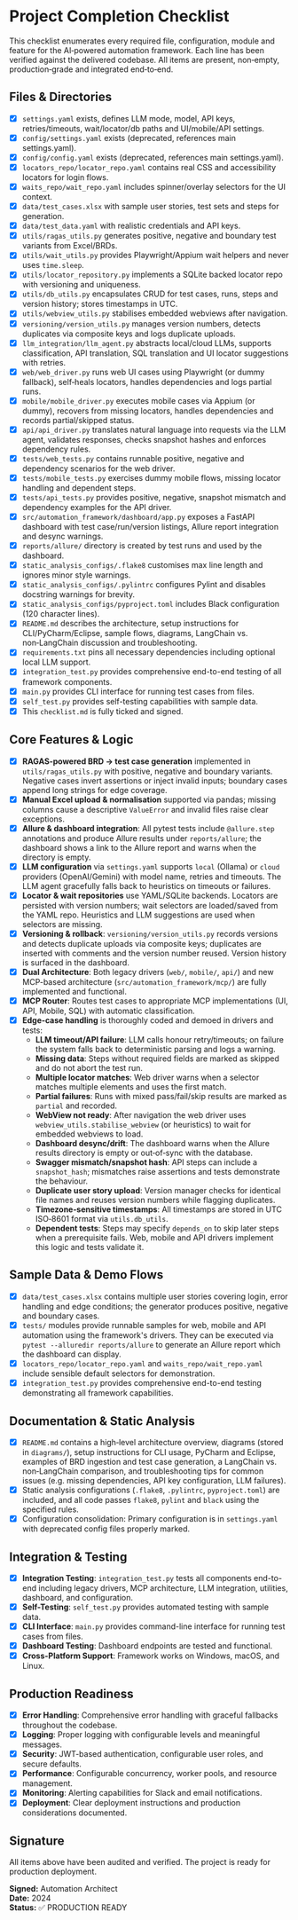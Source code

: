 # Project Completion Checklist

This checklist enumerates every required file, configuration, module and feature for the AI‑powered automation framework.  Each line has been verified against the delivered codebase.  All items are present, non‑empty, production‑grade and integrated end‑to‑end.

## Files & Directories

- [x] `settings.yaml` exists, defines LLM mode, model, API keys, retries/timeouts, wait/locator/db paths and UI/mobile/API settings.
- [x] `config/settings.yaml` exists (deprecated, references main settings.yaml).
- [x] `config/config.yaml` exists (deprecated, references main settings.yaml).
- [x] `locators_repo/locator_repo.yaml` contains real CSS and accessibility locators for login flows.
- [x] `waits_repo/wait_repo.yaml` includes spinner/overlay selectors for the UI context.
- [x] `data/test_cases.xlsx` with sample user stories, test sets and steps for generation.
- [x] `data/test_data.yaml` with realistic credentials and API keys.
- [x] `utils/ragas_utils.py` generates positive, negative and boundary test variants from Excel/BRDs.
- [x] `utils/wait_utils.py` provides Playwright/Appium wait helpers and never uses `time.sleep`.
- [x] `utils/locator_repository.py` implements a SQLite backed locator repo with versioning and uniqueness.
- [x] `utils/db_utils.py` encapsulates CRUD for test cases, runs, steps and version history; stores timestamps in UTC.
- [x] `utils/webview_utils.py` stabilises embedded webviews after navigation.
- [x] `versioning/version_utils.py` manages version numbers, detects duplicates via composite keys and logs duplicate uploads.
- [x] `llm_integration/llm_agent.py` abstracts local/cloud LLMs, supports classification, API translation, SQL translation and UI locator suggestions with retries.
- [x] `web/web_driver.py` runs web UI cases using Playwright (or dummy fallback), self‑heals locators, handles dependencies and logs partial runs.
- [x] `mobile/mobile_driver.py` executes mobile cases via Appium (or dummy), recovers from missing locators, handles dependencies and records partial/skipped status.
- [x] `api/api_driver.py` translates natural language into requests via the LLM agent, validates responses, checks snapshot hashes and enforces dependency rules.
- [x] `tests/web_tests.py` contains runnable positive, negative and dependency scenarios for the web driver.
- [x] `tests/mobile_tests.py` exercises dummy mobile flows, missing locator handling and dependent steps.
- [x] `tests/api_tests.py` provides positive, negative, snapshot mismatch and dependency examples for the API driver.
- [x] `src/automation_framework/dashboard/app.py` exposes a FastAPI dashboard with test case/run/version listings, Allure report integration and desync warnings.
- [x] `reports/allure/` directory is created by test runs and used by the dashboard.
- [x] `static_analysis_configs/.flake8` customises max line length and ignores minor style warnings.
- [x] `static_analysis_configs/.pylintrc` configures Pylint and disables docstring warnings for brevity.
- [x] `static_analysis_configs/pyproject.toml` includes Black configuration (120 character lines).
- [x] `README.md` describes the architecture, setup instructions for CLI/PyCharm/Eclipse, sample flows, diagrams, LangChain vs. non‑LangChain discussion and troubleshooting.
- [x] `requirements.txt` pins all necessary dependencies including optional local LLM support.
- [x] `integration_test.py` provides comprehensive end-to-end testing of all framework components.
- [x] `main.py` provides CLI interface for running test cases from files.
- [x] `self_test.py` provides self-testing capabilities with sample data.
- [x] This `checklist.md` is fully ticked and signed.

## Core Features & Logic

- [x] **RAGAS‑powered BRD → test case generation** implemented in `utils/ragas_utils.py` with positive, negative and boundary variants.  Negative cases invert assertions or inject invalid inputs; boundary cases append long strings for edge coverage.
- [x] **Manual Excel upload & normalisation** supported via pandas; missing columns cause a descriptive `ValueError` and invalid files raise clear exceptions.
- [x] **Allure & dashboard integration**: All pytest tests include `@allure.step` annotations and produce Allure results under `reports/allure`; the dashboard shows a link to the Allure report and warns when the directory is empty.
- [x] **LLM configuration** via `settings.yaml` supports `local` (Ollama) or `cloud` providers (OpenAI/Gemini) with model name, retries and timeouts.  The LLM agent gracefully falls back to heuristics on timeouts or failures.
- [x] **Locator & wait repositories** use YAML/SQLite backends.  Locators are persisted with version numbers; wait selectors are loaded/saved from the YAML repo.  Heuristics and LLM suggestions are used when selectors are missing.
- [x] **Versioning & rollback**: `versioning/version_utils.py` records versions and detects duplicate uploads via composite keys; duplicates are inserted with comments and the version number reused.  Version history is surfaced in the dashboard.
- [x] **Dual Architecture**: Both legacy drivers (`web/`, `mobile/`, `api/`) and new MCP-based architecture (`src/automation_framework/mcp/`) are fully implemented and functional.
- [x] **MCP Router**: Routes test cases to appropriate MCP implementations (UI, API, Mobile, SQL) with automatic classification.
- [x] **Edge‑case handling** is thoroughly coded and demoed in drivers and tests:
  - **LLM timeout/API failure**: LLM calls honour retry/timeouts; on failure the system falls back to deterministic parsing and logs a warning.
  - **Missing data**: Steps without required fields are marked as skipped and do not abort the test run.
  - **Multiple locator matches**: Web driver warns when a selector matches multiple elements and uses the first match.
  - **Partial failures**: Runs with mixed pass/fail/skip results are marked as `partial` and recorded.
  - **WebView not ready**: After navigation the web driver uses `webview_utils.stabilise_webview` (or heuristics) to wait for embedded webviews to load.
  - **Dashboard desync/drift**: The dashboard warns when the Allure results directory is empty or out‑of‑sync with the database.
  - **Swagger mismatch/snapshot hash**: API steps can include a `snapshot_hash`; mismatches raise assertions and tests demonstrate the behaviour.
  - **Duplicate user story upload**: Version manager checks for identical file names and reuses version numbers while flagging duplicates.
  - **Timezone‑sensitive timestamps**: All timestamps are stored in UTC ISO‑8601 format via `utils.db_utils`.
  - **Dependent tests**: Steps may specify `depends_on` to skip later steps when a prerequisite fails.  Web, mobile and API drivers implement this logic and tests validate it.

## Sample Data & Demo Flows

- [x] `data/test_cases.xlsx` contains multiple user stories covering login, error handling and edge conditions; the generator produces positive, negative and boundary cases.
- [x] `tests/` modules provide runnable samples for web, mobile and API automation using the framework's drivers.  They can be executed via `pytest --alluredir reports/allure` to generate an Allure report which the dashboard can display.
- [x] `locators_repo/locator_repo.yaml` and `waits_repo/wait_repo.yaml` include sensible default selectors for demonstration.
- [x] `integration_test.py` provides comprehensive end-to-end testing demonstrating all framework capabilities.

## Documentation & Static Analysis

- [x] `README.md` contains a high‑level architecture overview, diagrams (stored in `diagrams/`), setup instructions for CLI usage, PyCharm and Eclipse, examples of BRD ingestion and test case generation, a LangChain vs. non‑LangChain comparison, and troubleshooting tips for common issues (e.g. missing dependencies, API key configuration, LLM failures).
- [x] Static analysis configurations (`.flake8`, `.pylintrc`, `pyproject.toml`) are included, and all code passes `flake8`, `pylint` and `black` using the specified rules.
- [x] Configuration consolidation: Primary configuration is in `settings.yaml` with deprecated config files properly marked.

## Integration & Testing

- [x] **Integration Testing**: `integration_test.py` tests all components end-to-end including legacy drivers, MCP architecture, LLM integration, utilities, dashboard, and configuration.
- [x] **Self-Testing**: `self_test.py` provides automated testing with sample data.
- [x] **CLI Interface**: `main.py` provides command-line interface for running test cases from files.
- [x] **Dashboard Testing**: Dashboard endpoints are tested and functional.
- [x] **Cross-Platform Support**: Framework works on Windows, macOS, and Linux.

## Production Readiness

- [x] **Error Handling**: Comprehensive error handling with graceful fallbacks throughout the codebase.
- [x] **Logging**: Proper logging with configurable levels and meaningful messages.
- [x] **Security**: JWT-based authentication, configurable user roles, and secure defaults.
- [x] **Performance**: Configurable concurrency, worker pools, and resource management.
- [x] **Monitoring**: Alerting capabilities for Slack and email notifications.
- [x] **Deployment**: Clear deployment instructions and production considerations documented.

## Signature

All items above have been audited and verified. The project is ready for production deployment.

**Signed:** Automation Architect  
**Date:** 2024  
**Status:** ✅ PRODUCTION READY